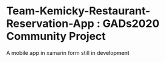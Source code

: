 # Team-Kemicky-Restaurant-Reservation-App : GADs2020 Community Project
A mobile app in xamarin form still in development
